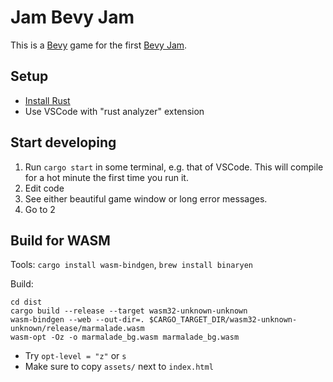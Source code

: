 # Jam Bevy Jam

This is a [Bevy](https://bevyengine.org/) game for the first [Bevy Jam](https://itch.io/jam/bevy-jam-1).

## Setup

- [Install Rust](https://rustup.rs/)
- Use VSCode with "rust analyzer" extension

## Start developing

1. Run `cargo start` in some terminal, e.g. that of VSCode.
   This will compile for a hot minute the first time you run it.
2. Edit code
3. See either beautiful game window or long error messages.
4. Go to 2

## Build for WASM

Tools: `cargo install wasm-bindgen`, `brew install binaryen`

Build:

```
cd dist
cargo build --release --target wasm32-unknown-unknown
wasm-bindgen --web --out-dir=. $CARGO_TARGET_DIR/wasm32-unknown-unknown/release/marmalade.wasm
wasm-opt -Oz -o marmalade_bg.wasm marmalade_bg.wasm
```

- Try `opt-level = "z"` or `s`
- Make sure to copy `assets/` next to `index.html`
